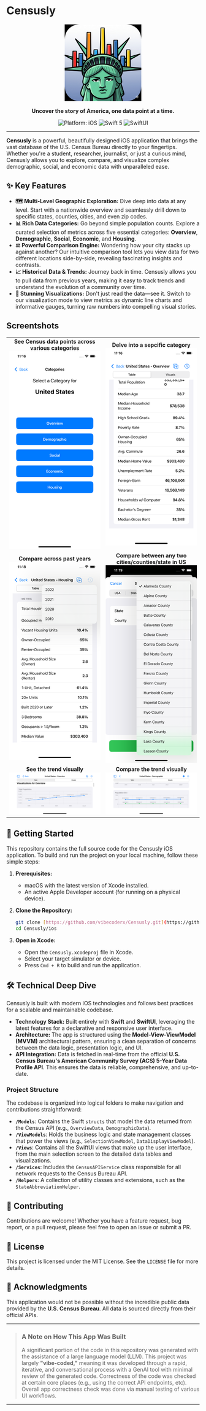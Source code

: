 # Censusly

<p align="center">
  <img src="https://raw.githubusercontent.com/vibecoderx/censusly/main/ios/Censusly/Assets.xcassets/AppIcon.appiconset/Censusly_statue.png" width="200">
</p>

<p align="center">
  <strong>Uncover the story of America, one data point at a time.</strong>
</p>

<p align="center">
  <img src="https://img.shields.io/badge/platform-iOS-blue.svg" alt="Platform: iOS">
  <img src="https://img.shields.io/badge/Swift-5-orange.svg" alt="Swift 5">
  <img src="https://img.shields.io/badge/SwiftUI-latest-purple.svg" alt="SwiftUI">
</p>

---

**Censusly** is a powerful, beautifully designed iOS application that brings the vast database of the U.S. Census Bureau directly to your fingertips. Whether you're a student, researcher, journalist, or just a curious mind, Censusly allows you to explore, compare, and visualize complex demographic, social, and economic data with unparalleled ease.

## ✨ Key Features

* **🗺️ Multi-Level Geographic Exploration:** Dive deep into data at any level. Start with a nationwide overview and seamlessly drill down to specific states, counties, cities, and even zip codes.
* **📊 Rich Data Categories:** Go beyond simple population counts. Explore a curated selection of metrics across five essential categories: **Overview**, **Demographic**, **Social**, **Economic**, and **Housing**.
* **⚖️ Powerful Comparison Engine:** Wondering how your city stacks up against another? Our intuitive comparison tool lets you view data for two different locations side-by-side, revealing fascinating insights and contrasts.
* **📈 Historical Data & Trends:** Journey back in time. Censusly allows you to pull data from previous years, making it easy to track trends and understand the evolution of a community over time.
* **🎨 Stunning Visualizations:** Don't just read the data—see it. Switch to our visualization mode to view metrics as dynamic line charts and informative gauges, turning raw numbers into compelling visual stories.

## Screentshots

<table>
  <tr>
    <td width="50%" align="center">
      <b>See Census data points across various categories</b><br>
      <img src=".github/screenshots/iphone11_pro_max/1.png" width="250">
    </td>
    <td width="50%" align="center">
      <b>Delve into a sepcific category</b><br>
      <img src=".github/screenshots/iphone11_pro_max/2.png" width="250">
    </td>
  </tr>
  <tr>
    <td width="50%" align="center">
      <b>Compare across past years</b><br>
      <img src=".github/screenshots/iphone11_pro_max/9.png" width="250">
    </td>
    <td width="50%" align="center">
      <b>Compare between any two cities/counties/state in US</b><br>
      <img src=".github/screenshots/iphone11_pro_max/10.png" width="250">
    </td>
  </tr>
  <tr>
    <td width="50%" align="center">
      <b>See the trend visually</b><br>
      <img src=".github/screenshots/iphone11_pro_max/4.png" width="400">
    </td>
    <td width="50%" align="center">
      <b>Compare the trend visually</b><br>
      <img src=".github/screenshots/iphone11_pro_max/8.png" width="400">
    </td>
  </tr>

</table>


## 🚀 Getting Started

This repository contains the full source code for the Censusly iOS application. To build and run the project on your local machine, follow these simple steps:

1.  **Prerequisites:**
    * macOS with the latest version of Xcode installed.
    * An active Apple Developer account (for running on a physical device).

2.  **Clone the Repository:**
    ```bash
    git clone [https://github.com/vibecoderx/Censusly.git](https://github.com/vibecoderx/Censusly.git)
    cd Censusly/ios
    ```

3.  **Open in Xcode:**
    * Open the `Censusly.xcodeproj` file in Xcode.
    * Select your target simulator or device.
    * Press `Cmd + R` to build and run the application.

## 🛠️ Technical Deep Dive

Censusly is built with modern iOS technologies and follows best practices for a scalable and maintainable codebase.

* **Technology Stack:** Built entirely with **Swift** and **SwiftUI**, leveraging the latest features for a declarative and responsive user interface.
* **Architecture:** The app is structured using the **Model-View-ViewModel (MVVM)** architectural pattern, ensuring a clean separation of concerns between the data logic, presentation logic, and UI.
* **API Integration:** Data is fetched in real-time from the official **U.S. Census Bureau's American Community Survey (ACS) 5-Year Data Profile API**. This ensures the data is reliable, comprehensive, and up-to-date.

### Project Structure

The codebase is organized into logical folders to make navigation and contributions straightforward:

* **`/Models`**: Contains the Swift `structs` that model the data returned from the Census API (e.g., `OverviewData`, `DemographicData`).
* **`/ViewModels`**: Holds the business logic and state management classes that power the views (e.g., `SelectionViewModel`, `DataDisplayViewModel`).
* **`/Views`**: Contains all the SwiftUI views that make up the user interface, from the main selection screen to the detailed data tables and visualizations.
* **`/Services`**: Includes the `CensusAPIService` class responsible for all network requests to the Census Bureau API.
* **`/Helpers`**: A collection of utility classes and extensions, such as the `StateAbbreviationHelper`.

## 🤝 Contributing

Contributions are welcome! Whether you have a feature request, bug report, or a pull request, please feel free to open an issue or submit a PR.

## 📄 License

This project is licensed under the MIT License. See the `LICENSE` file for more details.

## 🙏 Acknowledgments

This application would not be possible without the incredible public data provided by the **U.S. Census Bureau**. All data is sourced directly from their official APIs.

---


> ### **A Note on How This App Was Built**
>     
> A significant portion of the code in this repository was generated with the assistance of a large language model (LLM). This project was largely **"vibe-coded,"** meaning it was developed through a rapid, iterative, and conversational process with a GenAI tool with minimal review of the generated code. Correctness of the code was checked at certain core places (e.g., using the correct API endpoints, etc). Overall app correctness check was done via manual testing of various UI workflows.

---

